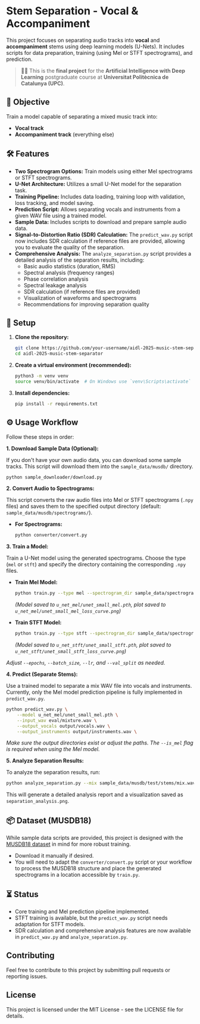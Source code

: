 # Stem Separation - Vocal & Accompaniment

This project focuses on separating audio tracks into **vocal** and **accompaniment** stems using deep learning models (U-Nets). It includes scripts for data preparation, training (using Mel or STFT spectrograms), and prediction.

> 🧑‍🎓 This is the **final project** for the **Artificial Intelligence with Deep Learning** postgraduate course at **Universitat Politècnica de Catalunya (UPC)**.

## 🧠 Objective

Train a model capable of separating a mixed music track into:

- **Vocal track**
- **Accompaniment track** (everything else)

## 🛠️ Features

- **Two Spectrogram Options:** Train models using either Mel spectrograms or STFT spectrograms.
- **U-Net Architecture:** Utilizes a small U-Net model for the separation task.
- **Training Pipeline:** Includes data loading, training loop with validation, loss tracking, and model saving.
- **Prediction Script:** Allows separating vocals and instruments from a given WAV file using a trained model.
- **Sample Data:** Includes scripts to download and prepare sample audio data.
- **Signal-to-Distortion Ratio (SDR) Calculation:** The `predict_wav.py` script now includes SDR calculation if reference files are provided, allowing you to evaluate the quality of the separation.
- **Comprehensive Analysis:** The `analyze_separation.py` script provides a detailed analysis of the separation results, including:
  - Basic audio statistics (duration, RMS)
  - Spectral analysis (frequency ranges)
  - Phase correlation analysis
  - Spectral leakage analysis
  - SDR calculation (if reference files are provided)
  - Visualization of waveforms and spectrograms
  - Recommendations for improving separation quality

## 🔧 Setup

1.  **Clone the repository:**

    ```bash
    git clone https://github.com/your-username/aidl-2025-music-stem-separator.git # Replace with your repo URL if different
    cd aidl-2025-music-stem-separator
    ```

2.  **Create a virtual environment (recommended):**

    ```bash
    python3 -m venv venv
    source venv/bin/activate  # On Windows use `venv\Scripts\activate`
    ```

3.  **Install dependencies:**

    ```bash
    pip install -r requirements.txt
    ```

## ⚙️ Usage Workflow

Follow these steps in order:

**1. Download Sample Data (Optional):**

If you don't have your own audio data, you can download some sample tracks. This script will download them into the `sample_data/musdb/` directory.

```bash
python sample_downloader/download.py
```

**2. Convert Audio to Spectrograms:**

This script converts the raw audio files into Mel or STFT spectrograms (`.npy` files) and saves them to the specified output directory (default: `sample_data/musdb/spectrograms/`).

- **For Spectrograms:**
  ```bash
  python converter/convert.py
  ```

**3. Train a Model:**

Train a U-Net model using the generated spectrograms. Choose the type (`mel` or `stft`) and specify the directory containing the corresponding `.npy` files.

- **Train Mel Model:**

  ```bash
  python train.py --type mel --spectrogram_dir sample_data/spectrograms --epochs 50 --batch_size 8 --lr 0.001 --val_split 0.2
  ```

  _(Model saved to `u_net_mel/unet_small_mel.pth`, plot saved to `u_net_mel/unet_small_mel_loss_curve.png`)_

- **Train STFT Model:**
  ```bash
  python train.py --type stft --spectrogram_dir sample_data/spectrograms_stft --epochs 50 --batch_size 8 --lr 0.001 --val_split 0.2
  ```
  _(Model saved to `u_net_stft/unet_small_stft.pth`, plot saved to `u_net_stft/unet_small_stft_loss_curve.png`)_

_Adjust `--epochs`, `--batch_size`, `--lr`, and `--val_split` as needed._

**4. Predict (Separate Stems):**

Use a trained model to separate a mix WAV file into vocals and instruments. Currently, only the Mel model prediction pipeline is fully implemented in `predict_wav.py`.

```bash
python predict_wav.py \
    --model u_net_mel/unet_small_mel.pth \
    --input_wav eval/mixture.wav \
    --output_vocals output/vocals.wav \
    --output_instruments output/instruments.wav \
```

_Make sure the output directories exist or adjust the paths._
_The `--is_mel` flag is required when using the Mel model._

**5. Analyze Separation Results:**

To analyze the separation results, run:

```bash
python analyze_separation.py --mix sample_data/musdb/test/stems/mix.wav --vocals output/vocals_stft.wav --instruments output/instruments_stft.wav --ref_vocals sample_data/musdb/test/stems/vocals.wav --ref_instruments sample_data/musdb/test/stems/instruments.wav
```

This will generate a detailed analysis report and a visualization saved as `separation_analysis.png`.

## 📦 Dataset (MUSDB18)

While sample data scripts are provided, this project is designed with the [MUSDB18 dataset](https://sigsep.github.io/datasets/musdb.html) in mind for more robust training.

- Download it manually if desired.
- You will need to adapt the `converter/convert.py` script or your workflow to process the MUSDB18 structure and place the generated spectrograms in a location accessible by `train.py`.

## ⏳ Status

- Core training and Mel prediction pipeline implemented.
- STFT training is available, but the `predict_wav.py` script needs adaptation for STFT models.
- SDR calculation and comprehensive analysis features are now available in `predict_wav.py` and `analyze_separation.py`.

## Contributing

Feel free to contribute to this project by submitting pull requests or reporting issues.

## License

This project is licensed under the MIT License - see the LICENSE file for details.

